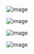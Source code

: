 
![image](https://github.com/user-attachments/assets/c35a1a20-b09a-4fd6-9e33-e73838415624)


![image](https://github.com/user-attachments/assets/fcfd2fb8-7560-4e3a-8b6d-6a8925561cbe)


![image](https://github.com/user-attachments/assets/c6d38a1d-c9e0-49a8-83a3-14a5e7ecafaa)

![image](https://github.com/user-attachments/assets/bb92c872-ba45-44a5-90cf-5a4dfa9320fe)
